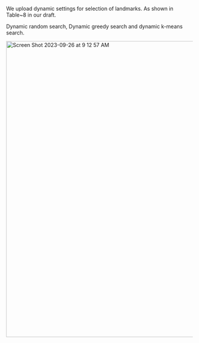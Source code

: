 We upload dynamic settings for selection of landmarks.
As shown in Table~8 in our draft.

Dynamic random search, Dynamic greedy search and dynamic k-means search.  

<img width="797" alt="Screen Shot 2023-09-26 at 9 12 57 AM" src="https://github.com/Clearloveyuan/SMFBC/assets/21138840/aaea9f7b-48df-417f-87d8-11a23987a571">

